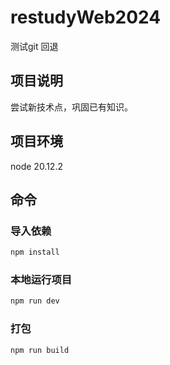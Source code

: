 # restudyWeb2024

测试git 回退

## 项目说明
尝试新技术点，巩固已有知识。

## 项目环境 
node 20.12.2

## 命令

### 导入依赖

```sh
npm install
```

### 本地运行项目

```sh
npm run dev
```

### 打包

```sh
npm run build
```

